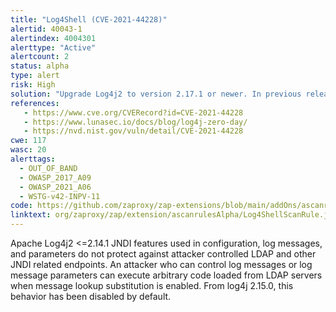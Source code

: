 ```yaml
---
title: "Log4Shell (CVE-2021-44228)"
alertid: 40043-1
alertindex: 4004301
alerttype: "Active"
alertcount: 2
status: alpha
type: alert
risk: High
solution: "Upgrade Log4j2 to version 2.17.1 or newer. In previous releases (>2.10) this behavior can be mitigated by setting system property 'log4j2.formatMsgNoLookups' to 'true' or by removing the JndiLookup class from the classpath (example: zip -q -d log4j-core-*.jar org/apache/logging/log4j/core/lookup/JndiLookup.class). Java 8u121 (see https://www.oracle.com/java/technologies/javase/8u121-relnotes.html) protects against remote code execution by defaulting 'com.sun.jndi.rmi.object.trustURLCodebase' and 'com.sun.jndi.cosnaming.object.trustURLCodebase' to 'false'."
references:
   - https://www.cve.org/CVERecord?id=CVE-2021-44228
   - https://www.lunasec.io/docs/blog/log4j-zero-day/
   - https://nvd.nist.gov/vuln/detail/CVE-2021-44228
cwe: 117
wasc: 20
alerttags: 
  - OUT_OF_BAND
  - OWASP_2017_A09
  - OWASP_2021_A06
  - WSTG-v42-INPV-11
code: https://github.com/zaproxy/zap-extensions/blob/main/addOns/ascanrulesAlpha/src/main/java/org/zaproxy/zap/extension/ascanrulesAlpha/Log4ShellScanRule.java
linktext: org/zaproxy/zap/extension/ascanrulesAlpha/Log4ShellScanRule.java
---
```

Apache Log4j2 <=2.14.1 JNDI features used in configuration, log messages, and parameters do not protect against attacker controlled LDAP and other JNDI related endpoints. An attacker who can control log messages or log message parameters can execute arbitrary code loaded from LDAP servers when message lookup substitution is enabled. From log4j 2.15.0, this behavior has been disabled by default.
